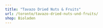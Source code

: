 ```yaml
---
title: "Tavazo Dried Nuts & Fruits"
url: /toronto/tavazo-dried-nuts-und-fruits/
shop: Bioladen
---
```

